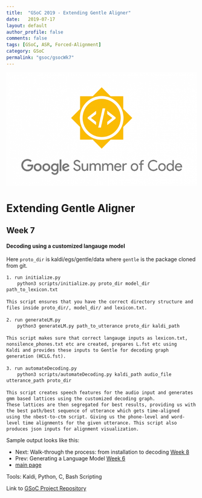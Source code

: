 ```yaml
---
title:  "GSoC 2019 - Extending Gentle Aligner"
date:   2019-07-17
layout: default
author_profile: false
comments: false
tags: [GSoC, ASR, Forced-Alignment]
category: GSoC
permalink: "gsoc/gsocWk7"
---
```


![GSoC](/icons/GSoC.png)

<h1> Extending Gentle Aligner </h1>
<h2> Week 7 </h2>
<h4> Decoding using a customized langauge model </h4>

Here `proto_dir` is kaldi/egs/gentle/data where `gentle` is the package cloned from git.

    1. run initialize.py 
        python3 scripts/initialize.py proto_dir model_dir path_to_lexicon.txt

    This script ensures that you have the correct directory structure and files inside proto_dir/, model_dir/ and lexicon.txt.

    2. run generateLM.py 
        python3 generateLM.py path_to_utterance proto_dir kaldi_path

    This script makes sure that correct langauge inputs as lexicon.txt, nonsilence_phones.txt etc are created, prepares L.fst etc using 
    Kaldi and provides these inputs to Gentle for decoding graph generation (HCLG.fst).

    3. run automateDecoding.py
        python3 scripts/automateDecoding.py kaldi_path audio_file utterance_path proto_dir 

    This script creates speech features for the audio input and generates gmm based lattices using the customized decoding graph.
    These lattices are then segregated for best results, providing us with the best path/best sequence of utterance which gets time-aligned
    using the nbest-to-ctm script. Giving us the phone-level and word-level time alignments for the given utterance. This script also 
    produces json inputs for alignment visualization.

Sample output looks like this:


* Next: Walk-through the process: from installation to decoding [Week 8](https://shreya2111.github.io/gsoc/gsocWk8)
* Prev: Generating a Language Model [Week 6](https://shreya2111.github.io/gsoc/gsocWk6)
* [main page](https://shreya2111.github.io/gsoc)

Tools:
Kaldi, Python, C, Bash Scripting

Link to [GSoC Project Repository](https://github.com/shreya2111/gentle-labs)
 






